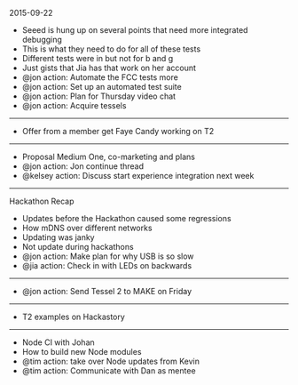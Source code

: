 2015-09-22

* Seeed is hung up on several points that need more integrated debugging
* This is what they need to do for all of these tests
* Different tests were in but not for b and g
* Just gists that Jia has that work on her account
* @jon action: Automate the FCC tests more
* @jon action: Set up an automated test suite
* @jon action: Plan for Thursday video chat
* @jon action: Acquire tessels

---

* Offer from a member get Faye Candy working on T2

---

* Proposal Medium One, co-marketing and plans
* @jon action: Jon continue thread
* @kelsey action: Discuss start experience integration next week

---

Hackathon Recap

* Updates before the Hackathon caused some regressions
* How mDNS over different networks
* Updating was janky
* Not update during hackathons
* @jon action: Make plan for why USB is so slow
* @jia action: Check in with LEDs on backwards

---

* @jon action: Send Tessel 2 to MAKE on Friday

---

* T2 examples on Hackastory

---

* Node CI with Johan
* How to build new Node modules
* @tim action: take over Node updates from Kevin
* @tim action: Communicate with Dan as mentee
